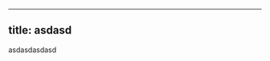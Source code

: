 
----------------------------------------------------------------------------
title: asdasd
----------------------------------------------------------------------------
asdasdasdasd  
